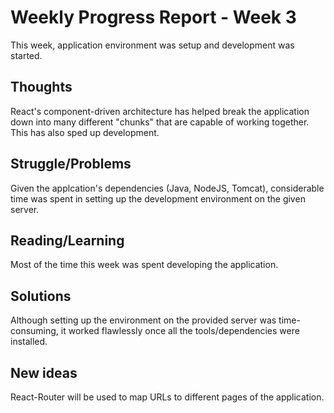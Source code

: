 # Weekly Progress Report - Week 3
This week, application environment was setup and development was started.

## Thoughts
React's component-driven architecture has helped break the application down into many different "chunks" 
that are capable of working together. This has also sped up development.

## Struggle/Problems
Given the applcation's dependencies (Java, NodeJS, Tomcat), considerable time was spent in setting up the 
development environment on the given server.

## Reading/Learning
Most of the time this week was spent developing the application.

## Solutions
Although setting up the environment on the provided server was time-consuming, it worked flawlessly once 
all the tools/dependencies were installed.

## New ideas
React-Router will be used to map URLs to different pages of the application.